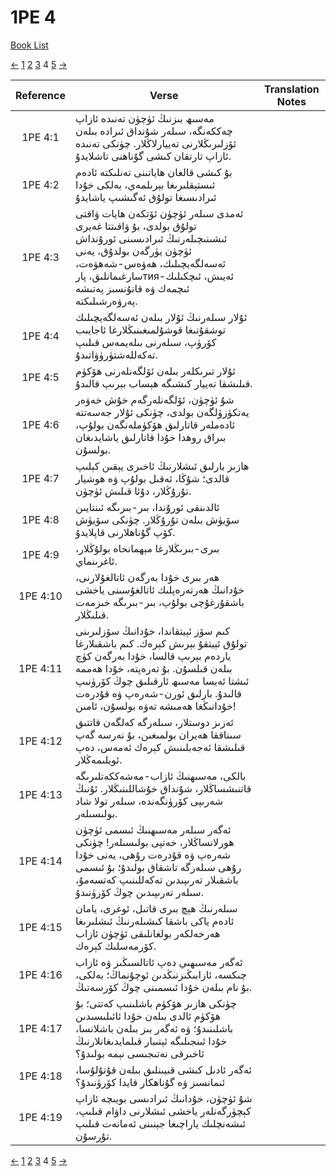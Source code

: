 # 1PE 4
[Book List](../README.md)

[<-](./chapter_3.md) [1](./chapter_1.md) [2](./chapter_2.md) [3](./chapter_3.md) 4 [5](./chapter_5.md) [->](./chapter_5.md)

| Reference | Verse | Translation Notes |
|:---------:|-------|-------------------|
|1PE 4:1|مەسىھ بىزنىڭ ئۈچۈن تەنىدە ئازاپ چەككەنگە، سىلەر شۇنداق ئىرادە بىلەن ئۆزلىرىڭلارنى تەييارلاڭلار. چۈنكى تەنىدە ئازاپ تارتقان كىشى گۇناھنى تاشلايدۇ.||
|1PE 4:2|بۇ كىشى قالغان ھاياتىنى تەنلىكتە ئادەم ئىستېقلىرىغا بېرىلمەي، بەلكى خۇدا ئىرادىسىغا تولۇق ئەگىشىپ ياشايدۇ||
|1PE 4:3|ئەمدى سىلەر ئۈچۈن ئۆتكەن ھايات ۋاقتى تولۇق بولدى، بۇ ۋاقىتتا غەيرى ئىشىنىچىلەرنىڭ ئىرادىسىنى ئورۇنداش ئۈچۈن يۈرگەن بولدۇق، يەنى ئەسەلگەيچىلىك، ھەۋەس-شەھۋەت، سارغىمانلىق، پارтия-ئەيىش، ئىچكىلىك ئىچمەك ۋە قانۇنسىز پەتىشە پەرۋەرشىلىكتە.||
|1PE 4:4|ئۇلار سىلەرنىڭ ئۇلار بىلەن ئەسەلگەيچىلىك توشقۇنىغا قوشۇلمىغىنىڭلارغا ئاجايىب كۆرۈپ، سىلەرنى بىلەيمەس قىلىپ تەكەللەشتۈرۈۋاتىدۇ.||
|1PE 4:5|ئۇلار تىرىكلەر بىلەن ئۆلگەنلەرنى ھۆكۈم قىلىشقا تەييار كىشىگە ھېساب بېرىپ قالىدۇ.||
|1PE 4:6|شۇ ئۈچۈن، ئۆلگەنلەرگەم خۇش خەۋەر يەتكۈزۈلگەن بولدى، چۈنكى ئۇلار جەسەتتە ئادەملەر قاتارلىق ھۆكۈملەنگەن بولۇپ، بىراق روھدا خۇدا قاتارلىق ياشايدىغان بولسۇن.||
|1PE 4:7|ھازىر بارلىق ئىشلارنىڭ ئاخىرى يېقىن كېلىپ قالدى؛ شۇڭا، ئەقىل بولۇپ ۋە ھوشيار تۇرۇڭلار، دۇئا قىلىش ئۈچۈن.||
|1PE 4:8|ئالدىنقى ئورۇندا، بىر-بىرىگە ئىنتايىن سۆيۈش بىلەن تۇرۇڭلار. چۈنكى سۆيۈش كۆپ گۇناھلارنى قاپلايدۇ.||
|1PE 4:9|بىرى-بىرىڭلارغا مېھمانخاه بولۇڭلار، ئاغرىنماي.||
|1PE 4:10|ھەر بىرى خۇدا بەرگەن ئاتالغۇلارنى، خۇدانىڭ ھەرتەرەپلىك ئاتالغۇسىنى ياخشى باشقۇرغۇچى بولۇپ، بىر-بىرىگە خىزمەت قىلىڭلار.||
|1PE 4:11|كىم سۆز ئېيتقاندا، خۇدانىڭ سۆزلىرىنى تولۇق ئېيتقۇ بېرىش كېرەك. كىم باشقىلارغا ياردەم بېرىپ قالسا، خۇدا بەرگەن كۈچ بىلەن قىلسۇن. بۇ تەرەپتە، خۇدا ھەممە ئىشتا ئەيسا مەسىھ ئارقىلىق چوڭ كۆرۈنىپ قالىدۇ. بارلىق ئورن-شەرەپ ۋە قۇدرەت خۇدانىڭغا ھەمىشە تەۋە بولسۇن، ئامىن!||
|1PE 4:12|ئەزىز دوستلار، سىلەرگە كەلگەن قاتتىق سىناققا ھەيران بولمىغىن، بۇ نەرسە گەپ قىلىشقا ئەجەبلىنىش كېرەك ئەمەس، دەپ ئويلىمەڭلار.||
|1PE 4:13|بالكى، مەسىھنىڭ ئازاب-مەشەككەتلىرىگە قاتنىشساڭلار، شۇنداق خۇشاللىنىڭلار. ئۇنىڭ شەرىپى كۆرۈنگەندە، سىلەر تولا شاد بولىسىلەر.||
|1PE 4:14|ئەگەر سىلەر مەسىھنىڭ ئىسمى ئۈچۈن ھورلانساڭلار، خەتپى بولىسىلەر! چۈنكى شەرەپ ۋە قۇدرەت رۇھى، يەنى خۇدا رۇھى سىلەرگە تاشقاق بولىدۇ؛ بۇ ئىسمى باشقىلار تەرىپىدىن تەكەللىنىپ كەتسەمۇ، سىلەر تەرىپىدىن چوڭ كۆرۈنىدۇ.||
|1PE 4:15|سىلەرنىڭ ھېچ بىرى قاتىل، ئوغرى، يامان ئادەم ياكى باشقا كىشىلەرنىڭ ئىشلىرىغا ھەرخەلكەر بولغانلىقى ئۈچۈن ئازاب كۆرمەسلىك كېرەك.||
|1PE 4:16|ئەگەر مەسىھىي دەپ ئاتالسىڭىز ۋە ئازاب چىكسە، ئازابىڭىزنىڭدىن ئوچۇنماڭ؛ بەلكى، بۇ نام بىلەن خۇدا ئىسمىنى چوڭ كۆرسەتىڭ.||
|1PE 4:17|چۈنكى ھازىر ھۆكۈم باشلىنىپ كەتتى؛ بۇ ھۆكۈم ئالدى بىلەن خۇدا ئائىلىسىدىن باشلىنىدۇ؛ ۋە ئەگەر بىز بىلەن باشلانسا، خۇدا ئىنجىلىگە ئېتىبار قىلمايدىغانلارنىڭ ئاخىرقى نەتىجىسى نېمە بولىدۇ؟||
|1PE 4:18|ئەگەر ئادىل كىشى قىيىنلىق بىلەن قۇتۇلۇسا، ئىمانسىز ۋە گۇناھكار قايدا كۆرۈنىدۇ؟||
|1PE 4:19|شۇ ئۈچۈن، خۇدانىڭ ئىرادىسى بويىچە ئازاپ كېچۈرگەنلەر ياخشى ئىشلارنى داۋام قىلىپ، ئىشەنچلىك ياراچىغا جېنىنى ئەمانەت قىلىپ تۇرسۇن.||


[<-](./chapter_3.md) [1](./chapter_1.md) [2](./chapter_2.md) [3](./chapter_3.md) 4 [5](./chapter_5.md) [->](./chapter_5.md)
